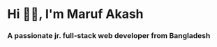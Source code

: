 <h1 text-align="center">Hi 👋🏽, I'm Maruf Akash</h1>
<h3 yext-align="center">A passionate jr. full-stack web developer from Bangladesh</h3>

